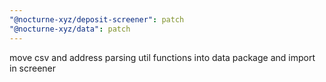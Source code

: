 ```yaml
---
"@nocturne-xyz/deposit-screener": patch
"@nocturne-xyz/data": patch
---
```


move csv and address parsing util functions into data package and import in screener
